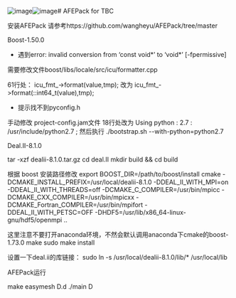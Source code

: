 ![image](https://github.com/lake1115/AFEPack/assets/44112244/c89c8c9b-da5f-4bf2-b338-a5ce2efc5318)![image](https://github.com/lake1115/AFEPack/assets/44112244/c0e0ba66-cf00-4cc8-94ff-dfe7258c7084)# AFEPack for TBC

安装AFEPack 请参考https://github.com/wangheyu/AFEPack/tree/master

Boost-1.50.0

* 遇到error: invalid conversion from ‘const void*’ to ‘void*’ [-fpermissive]

需要修改文件boost/libs/locale/src/icu/formatter.cpp

61行处： icu_fmt_->format(value,tmp); 改为
 icu_fmt_->format(::int64_t(value),tmp);

* 提示找不到pyconfig.h
  
手动修改 project-config.jam文件
18行处改为
Using python : 2.7 : /usr/include/python2.7 ;
然后执行
./bootstrap.sh --with-python=python2.7

Deal.II-8.1.0

tar -xzf dealii-8.1.0.tar.gz
cd deal.II
mkdir build && cd build

根据 boost 安装路径修改
export BOOST_DIR=/path/to/boost/install
cmake -DCMAKE_INSTALL_PREFIX=/usr/local/dealii-8.1.0 -DDEAL_II_WITH_MPI=on -DDEAL_II_WITH_THREADS=off -DCMAKE_C_COMPILER=/usr/bin/mpicc -DCMAKE_CXX_COMPILER=/usr/bin/mpicxx -DCMAKE_Fortran_COMPILER=/usr/bin/mpifort -DDEAL_II_WITH_PETSC=OFF -DHDF5=/usr/lib/x86_64-linux-gnu/hdf5/openmpi ..

这里注意不要打开anaconda环境，不然会默认调用anaconda下cmake的boost-1.73.0
make
sudo make install

设置一下deal.ii的库链接：
sudo ln -s /usr/local/dealii-8.1.0/lib/* /usr/local/lib

AFEPack运行

make
easymesh D.d
./main D

